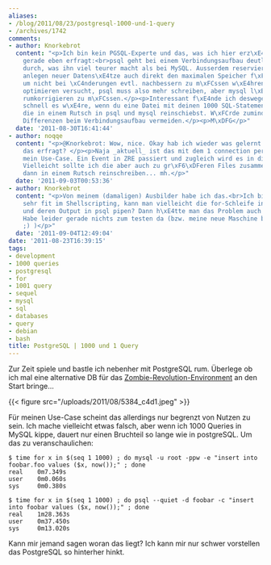 ```yaml
---
aliases:
- /blog/2011/08/23/postgresql-1000-und-1-query
- /archives/1742
comments:
- author: Knorkebrot
  content: "<p>Ich bin kein PGSQL-Experte und das, was ich hier erz\xE4hle, habe ich
    gerade eben erfragt:<br>psql geht bei einem Verbindungsaufbau deutlich mehr Securitymechanismen
    durch, was ihn viel teurer macht als bei MySQL. Ausserdem reserviert Postgre beim
    anlegen neuer Datens\xE4tze auch direkt den maximalen Speicher f\xFCr dieses Feld,
    um nicht bei \xC4nderungen evtl. nachbessern zu m\xFCssen w\xE4hrend MySQL zu
    optimieren versucht, psql muss also mehr schreiben, aber mysql l\xE4uft Gefahr
    rumkorrigieren zu m\xFCssen.</p><p>Interessant f\xE4nde ich deswegen eher, wie
    schnell es w\xE4re, wenn du eine Datei mit deinen 1000 SQL-Statements hast du
    die in einem Rutsch in psql und mysql reinschiebst. W\xFCrde zumindest eventuelle
    Differenzen beim Verbindungsaufbau vermeiden.</p><p>M\xDFG</p>"
  date: '2011-08-30T16:41:44'
- author: noqqe
  content: "<p>@Knorkebrot: Wow, nice. Okay hab ich wieder was gelernt. Bei wem haste
    das erfragt? </p><p>Naja _aktuell_ ist das mit dem 1 connection per action leider
    mein Use-Case. Ein Event in ZRE passiert und zugleich wird es in die DB geschrieben.
    Vielleicht sollte ich die aber auch zu gr\xF6\xDFeren Files zusammenmergen und
    dann in einem Rutsch reinschreiben... mh.</p>"
  date: '2011-09-03T00:53:36'
- author: Knorkebrot
  content: "<p>Von meinem (damaligen) Ausbilder habe ich das.<br>Ich bin nicht unbedingt
    sehr fit im Shellscripting, kann man vielleicht die for-Schleife in Klammern setzen
    und deren Output in psql pipen? Dann h\xE4tte man das Problem auch nicht mehr.
    Habe leider gerade nichts zum testen da (bzw. meine neue Maschine baut gerade
    ;) )</p>"
  date: '2011-09-04T12:49:04'
date: '2011-08-23T16:39:15'
tags:
- development
- 1000 queries
- postgresql
- for
- 1001 query
- sequel
- mysql
- sql
- databases
- query
- debian
- bash
title: PostgreSQL | 1000 und 1 Query
---
```


Zur Zeit spiele und bastle ich nebenher mit PostgreSQL rum. Überlege ob ich
mal eine alternative DB für das
[Zombie-Revolution-Environment](http://zombies.n0q.org) an den Start
bringe...

{{< figure src="/uploads/2011/08/5384_c4d1.jpeg" >}}

Für meinen Use-Case scheint das allerdings nur begrenzt von Nutzen zu sein.
Ich mache vielleicht etwas falsch, aber wenn ich 1000 Queries in MySQL
kippe, dauert nur einen Bruchteil so lange wie in postgreSQL. Um das zu
veranschaulichen:

```
$ time for x in $(seq 1 1000) ; do mysql -u root -ppw -e "insert into foobar.foo values ($x, now());" ; done
real    0m7.349s
user    0m0.060s
sys     0m0.380s
```

```
$ time for x in $(seq 1 1000) ; do psql --quiet -d foobar -c "insert into foobar values ($x, now());" ; done
real    1m28.363s
user    0m37.450s
sys     0m13.020s
```

Kann mir jemand sagen woran das liegt? Ich kann mir nur schwer vorstellen
das PostgreSQL so hinterher hinkt.